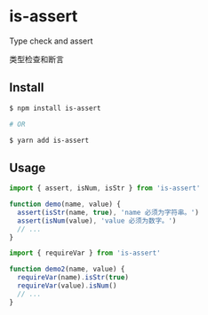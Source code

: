 # is-assert

Type check and assert

类型检查和断言

## Install

```sh
$ npm install is-assert

# OR

$ yarn add is-assert
```

## Usage

```js
import { assert, isNum, isStr } from 'is-assert'

function demo(name, value) {
  assert(isStr(name, true), 'name 必须为字符串。')
  assert(isNum(value), 'value 必须为数字。')
  // ...
}
```

```js
import { requireVar } from 'is-assert'

function demo2(name, value) {
  requireVar(name).isStr(true)
  requireVar(value).isNum()
  // ...
}
```
